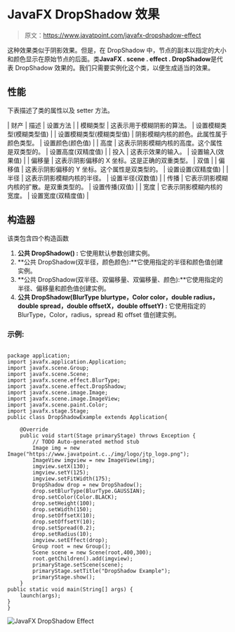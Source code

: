 # JavaFX DropShadow 效果

> 原文：<https://www.javatpoint.com/javafx-dropshadow-effect>

这种效果类似于阴影效果。但是，在 DropShadow 中，节点的副本以指定的大小和颜色显示在原始节点的后面。类**JavaFX . scene . effect . DropShadow**是代表 DropShadow 效果的。我们只需要实例化这个类，以便生成适当的效果。

## 性能

下表描述了类的属性以及 setter 方法。

| 财产 | 描述 | 设置方法 |
| 模糊类型 | 这表示用于模糊阴影的算法。 | 设置模糊类型(模糊类型值) |
| 设置模糊类型(模糊类型值) | 阴影模糊内核的颜色。此属性属于颜色类型。 | 设置颜色(颜色值) |
| 高度 | 这表示阴影模糊内核的高度。这个属性是双类型的。 | 设置高度(双精度值) |
| 投入 | 这表示效果的输入。 | 设置输入(效果值) |
| 偏移量 | 这表示阴影偏移的 X 坐标。这是正确的双重类型。 | 双值 |
| 偏移值 | 这表示阴影偏移的 Y 坐标。这个属性是双类型的。 | 设置设置(双精度值) |
| 半径 | 这表示阴影模糊内核的半径。 | 设置半径(双数值) |
| 传播 | 它表示阴影模糊内核的扩散。是双重类型的。 | 设置传播(双值) |
| 宽度 | 它表示阴影模糊内核的宽度。 | 设置宽度(双精度值) |

## 构造器

该类包含四个构造函数

1.  **公共 DropShadow() :** 它使用默认参数创建实例。
2.  **公共 DropShadow(双半径，颜色颜色):**它使用指定的半径和颜色值创建实例。
3.  **公共 DropShadow(双半径、双偏移量、双偏移量、颜色):**它使用指定的半径、偏移量和颜色值创建实例。
4.  **公共 DropShadow(BlurType blurtype，Color color，double radius，double spread，double offsetX，double offsetY) :** 它使用指定的 BlurType，Color，radius，spread 和 offset 值创建实例。

### 示例:

```

package application;
import javafx.application.Application;
import javafx.scene.Group;
import javafx.scene.Scene;
import javafx.scene.effect.BlurType;
import javafx.scene.effect.DropShadow;
import javafx.scene.image.Image;
import javafx.scene.image.ImageView;
import javafx.scene.paint.Color;
import javafx.stage.Stage;
public class DropShadowExample extends Application{

	@Override
	public void start(Stage primaryStage) throws Exception {
		// TODO Auto-generated method stub
		Image img = new Image("https://www.javatpoint.c../img/logo/jtp_logo.png");
		ImageView imgview = new ImageView(img);
		imgview.setX(130);
		imgview.setY(125);
		imgview.setFitWidth(175);
		DropShadow drop = new DropShadow();
		drop.setBlurType(BlurType.GAUSSIAN);
		drop.setColor(Color.BLACK);
		drop.setHeight(100);
		drop.setWidth(150);
		drop.setOffsetX(10);
		drop.setOffsetY(10);
		drop.setSpread(0.2);
		drop.setRadius(10);
		imgview.setEffect(drop);
		Group root = new Group();
		Scene scene = new Scene(root,400,300);
		root.getChildren().add(imgview);
		primaryStage.setScene(scene);
		primaryStage.setTitle("DropShadow Example");
		primaryStage.show();
	}
public static void main(String[] args) {
	launch(args);
}
}

```

![JavaFX DropShadow Effect](../img/8a08cea801e2f71f8d2af96a7246e9f5.png)